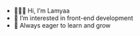 - 🙋🏻‍♀️ Hi, I’m Lamyaa 
- 👀 I’m interested in front-end development
- 🌱 Always eager to learn and grow


<!---
LamoDev/LamoDev is a ✨ special ✨ repository because its `README.md` (this file) appears on your GitHub profile.
You can click the Preview link to take a look at your changes.
--->
